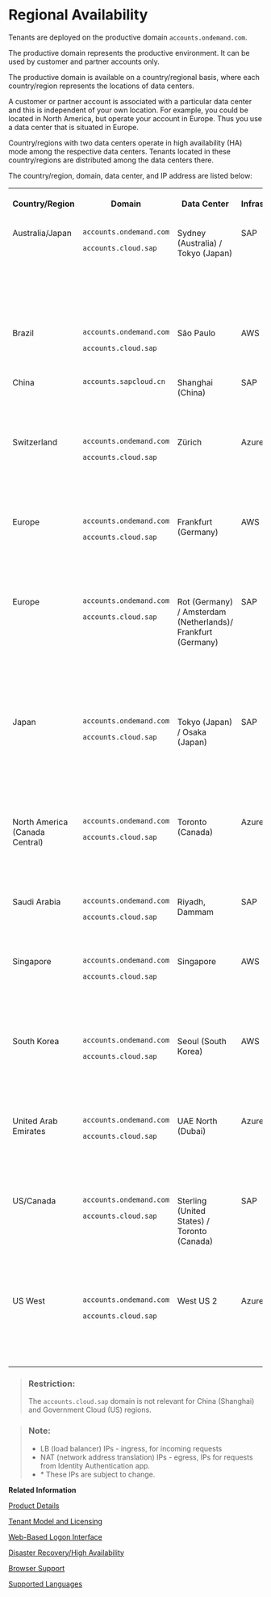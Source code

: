 <!-- loiobe600ca4258241789a3ab4adc05e4849 -->

# Regional Availability

Tenants are deployed on the productive domain `accounts.ondemand.com`.



The productive domain represents the productive environment. It can be used by customer and partner accounts only.

The productive domain is available on a country/regional basis, where each country/region represents the locations of data centers.

A customer or partner account is associated with a particular data center and this is independent of your own location. For example, you could be located in North America, but operate your account in Europe. Thus you use a data center that is situated in Europe.

Country/regions with two data centers operate in high availability \(HA\) mode among the respective data centers. Tenants located in these country/regions are distributed among the data centers there.

The country/region, domain, data center, and IP address are listed below:


<table>
<tr>
<th valign="top">

Country/Region



</th>
<th valign="top">

Domain



</th>
<th valign="top">

Data Center



</th>
<th valign="top">

Infrastructure



</th>
<th valign="top">

LB IPs



</th>
<th valign="top">

NAT IPs



</th>
<th valign="top">

First IP - Last IP



</th>
</tr>
<tr>
<td valign="top">

Australia/Japan



</td>
<td valign="top">

`accounts.ondemand.com`

`accounts.cloud.sap`



</td>
<td valign="top">

Sydney \(Australia\) / Tokyo \(Japan\)



</td>
<td valign="top">

SAP



</td>
<td valign="top">

***157.133.168.73, 130.214.244.71***



</td>
<td valign="top">

***157.133.168.32/27, 130.214.240.32/27, 157.133.182.32/27, 130.214.244.32/27***



</td>
<td valign="top">

***157.133.168.32-157.133.168.63, 130.214.240.32-130.214.240.63, 157.133.182.32-157.133.182.63, 130.214.244.32-130.214.244.63***



</td>
</tr>
<tr>
<td valign="top">

Brazil



</td>
<td valign="top">

`accounts.ondemand.com`

`accounts.cloud.sap`



</td>
<td valign="top">

São Paulo



</td>
<td valign="top">

AWS



</td>
<td valign="top">

***54.232.33.83, 54.207.203.50, 54.207.116.12***



</td>
<td valign="top">

***18.228.75.28, 18.229.85.43, 54.232.93.209***



</td>
<td valign="top">

 



</td>
</tr>
<tr>
<td valign="top">

China



</td>
<td valign="top">

 `accounts.sapcloud.cn` 



</td>
<td valign="top">

Shanghai \(China\)



</td>
<td valign="top">

SAP



</td>
<td valign="top">

***157.133.186.67, 157.133.186.78, 121.91.104.198***



</td>
<td valign="top">

***157.133.186.32/27, 130.214.218.32/27***



</td>
<td valign="top">

***157.133.186.32-157.133.186.63, 130.214.218.32-130.214.218.63***



</td>
</tr>
<tr>
<td valign="top">

Switzerland



</td>
<td valign="top">

`accounts.ondemand.com`

`accounts.cloud.sap`



</td>
<td valign="top">

Zürich



</td>
<td valign="top">

Azure



</td>
<td valign="top">

***20.250.104.188, 20.250.104.193, 20.250.104.202***



</td>
<td valign="top">

***20.250.104.188/32, 20.250.104.193/32, 20.250.104.202/32***



</td>
<td valign="top">

***20.250.104.188-20.250.104.188, 20.250.104.193-20.250.104.193, 20.250.104.202-20.250.104.202***



</td>
</tr>
<tr>
<td valign="top">

Europe



</td>
<td valign="top">

`accounts.ondemand.com`

`accounts.cloud.sap`



</td>
<td valign="top">

Frankfurt \(Germany\)



</td>
<td valign="top">

AWS



</td>
<td valign="top">

***3.125.77.225, 3.126.218.72, 3.64.78.167***



</td>
<td valign="top">

\* ***52.57.77.94/32, 3.64.73.63/32, 18.192.191.4/32***



</td>
<td valign="top">

***52.57.77.94-52.57.77.94, 3.64.73.63-3.64.73.63, 18.192.191.4-18.192.191.4***



</td>
</tr>
<tr>
<td valign="top">

Europe



</td>
<td valign="top">

`accounts.ondemand.com`

`accounts.cloud.sap`



</td>
<td valign="top">

Rot \(Germany\) / Amsterdam \(Netherlands\)/ Frankfurt \(Germany\) 



</td>
<td valign="top">

SAP



</td>
<td valign="top">

***155.56.128.137, 157.133.170.72, 130.214.144.214***



</td>
<td valign="top">

***157.133.160.32/27, 130.214.226.32/27, 157.133.170.32/27, 130.214.230.32/27, 130.214.228.32/27***



</td>
<td valign="top">

***157.133.160.32-157.133.160.63, 130.214.226.32-130.214.226.63, 157.133.170.32-157.133.170.63, 130.214.230.32-130.214.230.63, 130.214.228.32-130.214.228.63***



</td>
</tr>
<tr>
<td valign="top">

Japan



</td>
<td valign="top">

`accounts.ondemand.com`

`accounts.cloud.sap`



</td>
<td valign="top">

Tokyo \(Japan\) / Osaka \(Japan\)



</td>
<td valign="top">

SAP



</td>
<td valign="top">

***157.133.182.83, 130.214.246.74***



</td>
<td valign="top">

***157.133.182.32/27, 130.214.244.32/27, 157.133.184.32/27, 130.214.246.32/27***



</td>
<td valign="top">

***157.133.182.32-157.133.182.63, 130.214.244.32-130.214.244.63, 157.133.184.32-157.133.184.63, 130.214.246.32-130.214.246.63***



</td>
</tr>
<tr>
<td valign="top">

North America \(Canada Central\)



</td>
<td valign="top">

`accounts.ondemand.com`

`accounts.cloud.sap`



</td>
<td valign="top">

Toronto \(Canada\)



</td>
<td valign="top">

Azure



</td>
<td valign="top">

***20.151.9.145, 20.43.19.31, 52.139.41.10***



</td>
<td valign="top">

\* ***20.151.9.145/32, 20.43.19.31/32, 52.139.41.10/32***



</td>
<td valign="top">

***20.151.9.145-20.151.9.145, 20.43.19.31-20.43.19.31, 52.139.41.10-52.139.41.10***



</td>
</tr>
<tr>
<td valign="top">

Saudi Arabia



</td>
<td valign="top">

`accounts.ondemand.com`

`accounts.cloud.sap`



</td>
<td valign="top">

Riyadh, Dammam



</td>
<td valign="top">

SAP



</td>
<td valign="top">

***130.214.222.99, 130.214.248.94***



</td>
<td valign="top">

***130.214.222.32/27, 130.214.248.32/27***



</td>
<td valign="top">

***130.214.222.32-130.214.222.63, 130.214.248.32-130.214.248.63***



</td>
</tr>
<tr>
<td valign="top">

Singapore



</td>
<td valign="top">

`accounts.ondemand.com`

`accounts.cloud.sap`



</td>
<td valign="top">

Singapore



</td>
<td valign="top">

AWS



</td>
<td valign="top">

***18.138.93.141, 13.251.80.194, 52.221.66.111***



</td>
<td valign="top">

\* ***18.138.207.29/32, 54.169.200.14/32, 54.254.117.58/32***



</td>
<td valign="top">

***18.138.207.29-18.138.207.29, 54.169.200.14-54.169.200.14, 54.254.117.58-54.254.117.58***



</td>
</tr>
<tr>
<td valign="top">

South Korea



</td>
<td valign="top">

`accounts.ondemand.com`

`accounts.cloud.sap`



</td>
<td valign="top">

Seoul \(South Korea\)



</td>
<td valign="top">

AWS



</td>
<td valign="top">

***3.34.214.12, 52.78.91.176, 5.164.154.86***



</td>
<td valign="top">

\* ***13.125.196.137/32, 3.34.68.186/32, 52.79.155.87/32***



</td>
<td valign="top">

***13.125.196.137-13.125.196.137, 3.34.68.186-3.34.68.186, 52.79.155.87-52.79.155.87***



</td>
</tr>
<tr>
<td valign="top">

United Arab Emirates



</td>
<td valign="top">

`accounts.ondemand.com`

`accounts.cloud.sap`



</td>
<td valign="top">

UAE North \(Dubai\)



</td>
<td valign="top">

Azure



</td>
<td valign="top">

***20.196.2.107, 40.123.196.103, 40.123.215.159***



</td>
<td valign="top">

\* ***20.196.2.107/32, 40.123.196.103/32, 40.123.215.159/32***



</td>
<td valign="top">

***20.196.2.107-20.196.2.107, 40.123.196.103-40.123.196.103, 40.123.215.159-40.123.215.159***



</td>
</tr>
<tr>
<td valign="top">

US/Canada



</td>
<td valign="top">

`accounts.ondemand.com`

`accounts.cloud.sap`



</td>
<td valign="top">

Sterling \(United States\) / Toronto \(Canada\)



</td>
<td valign="top">

SAP



</td>
<td valign="top">

***157.133.166.69, 130.214.238.92***



</td>
<td valign="top">

***157.133.166.32/27, 130.214.234.32/27, 157.133.176.32/27, 130.214.238.32/27***



</td>
<td valign="top">

***157.133.166.32-157.133.166.63, 130.214.234.32-130.214.234.63, 157.133.176.32-157.133.176.63, 130.214.238.32-130.214.238.63***



</td>
</tr>
<tr>
<td valign="top">

US West



</td>
<td valign="top">

`accounts.ondemand.com`

`accounts.cloud.sap`



</td>
<td valign="top">

West US 2



</td>
<td valign="top">

Azure



</td>
<td valign="top">

***52.143.72.52, 40.91.81.47, 52.143.74.249***



</td>
<td valign="top">

\* ***20.51.113.99/32, 20.57.161.219/32, 20.57.185.171/32***



</td>
<td valign="top">

***20.51.113.99-20.51.113.99, 20.57.161.219-20.57.161.219, 20.57.185.171-20.57.185.171***



</td>
</tr>
</table>

> ### Restriction:  
> The `accounts.cloud.sap` domain is not relevant for China \(Shanghai\) and Government Cloud \(US\) regions.

> ### Note:  
> -   LB \(load balancer\) IPs - ingress, for incoming requests
> -   NAT \(network address translation\) IPs - egress, IPs for requests from Identity Authentication app.
> -   \* These IPs are subject to change.

**Related Information**  


[Product Details](product-details-4d404b1.md)

[Tenant Model and Licensing](tenant-model-and-licensing-93160eb.md "This document provides information about the tenant model, tenant licensing, and obtaining a tenant of Identity Authentication.")

[Web-Based Logon Interface](web-based-logon-interface-8e40afc.md "Service providers that delegate authentication to Identity Authentication can use two types of visualization of the web-based user interfaces for the logon pages of their applications.")

[Disaster Recovery/High Availability](disaster-recovery-high-availability-2c1a055.md "Disaster recovery (DR) and high availability (HA) are based on the capabilities of the underlying infrastructure.")

[Browser Support](browser-support-0741076.md "Information on the supported browser version for the administration console, and the end user screens of Identity Authentication.")

[Supported Languages](supported-languages-0ea634d.md "Information on the supported languages for the administration console, and the end user screens of Identity Authentication.")

